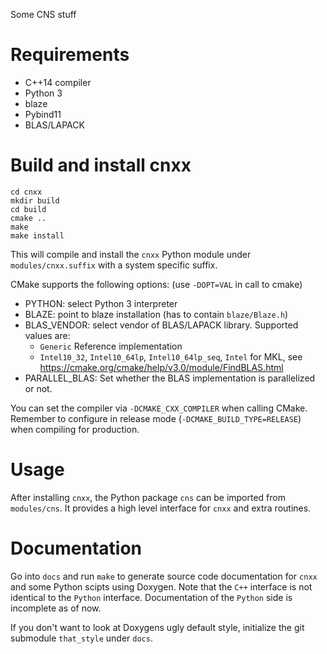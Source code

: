 Some CNS stuff


# Requirements

- C++14 compiler
- Python 3
- blaze
- Pybind11
- BLAS/LAPACK


# Build and install cnxx

```
cd cnxx
mkdir build
cd build
cmake ..
make
make install
```
This will compile and install the `cnxx` Python module under `modules/cnxx.suffix` with
a system specific suffix.

CMake supports the following options: (use `-DOPT=VAL` in call to cmake)
- PYTHON: select Python 3 interpreter
- BLAZE: point to blaze installation (has to contain `blaze/Blaze.h`)
- BLAS_VENDOR: select vendor of BLAS/LAPACK library. Supported values are:
    - `Generic` Reference implementation
    - `Intel10_32`, `Intel10_64lp`, `Intel10_64lp_seq`, `Intel` for MKL, see https://cmake.org/cmake/help/v3.0/module/FindBLAS.html
- PARALLEL_BLAS: Set whether the BLAS implementation is parallelized or not.

You can set the compiler via `-DCMAKE_CXX_COMPILER` when calling CMake.
Remember to configure in release mode (`-DCMAKE_BUILD_TYPE=RELEASE`) when compiling for production.


# Usage

After installing `cnxx`, the Python package `cns` can be imported from `modules/cns`.
It provides a high level interface for `cnxx` and extra routines.


# Documentation

Go into `docs` and run `make` to generate source code documentation for `cnxx` and some
Python scipts using Doxygen. Note that the `C++` interface is not identical to the
`Python` interface. Documentation of the `Python` side is incomplete as of now.

If you don't want to look at Doxygens ugly default style, initialize the git submodule
`that_style` under `docs`.
